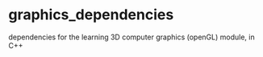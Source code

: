 graphics_dependencies
=====================

dependencies for the learning 3D computer graphics (openGL) module, in C++
